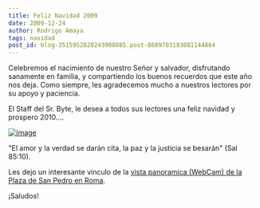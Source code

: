 ```yaml
---
title: Feliz Navidad 2009
date: 2009-12-24
author: Rodrigo Amaya
tags: navidad
post_id: blog-3515952828243908885.post-8689703193081144864
---
```


Celebremos el nacimiento de nuestro Señor y salvador, disfrutando sanamente en familia, y compartiendo los buenos recuerdos que este año nos deja. Como siempre, les agradecemos mucho a nuestros lectores por su apoyo y paciencia.

El Staff del Sr. Byte, le desea a todos sus lectores una feliz navidad y prospero 2010....

[![image](https://4.bp.blogspot.com/_ayvorITawE4/SzRIt3diPHI/AAAAAAAACQs/wdVjRkJppaQ/s200/merry%2520christmas.jpg)](https://4.bp.blogspot.com/_ayvorITawE4/SzRIt3diPHI/AAAAAAAACQs/wdVjRkJppaQ/s1600-h/merry%2520christmas.jpg)

"El amor y la verdad se darán cita, la paz y la justicia se besarán"
(Sal 85:10).

Les dejo un interesante vinculo de la [vista panoramica (WebCam) de la Plaza de San Pedro en Roma](http://www.vaticanstate.va/ES/Monumentos/webcam/index?cam=webcam1&testo=Panorámica%20de%20Roma).

¡Saludos!